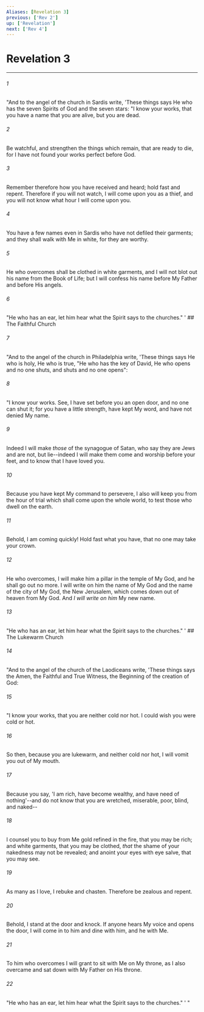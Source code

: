 ```yaml
---
Aliases: [Revelation 3]
previous: ['Rev 2']
up: ['Revelation']
next: ['Rev 4']
---
```

# Revelation 3

***


###### 1 
"And to the angel of the church in Sardis write, 'These things says He who has the seven Spirits of God and the seven stars: "I know your works, that you have a name that you are alive, but you are dead. 

###### 2 
Be watchful, and strengthen the things which remain, that are ready to die, for I have not found your works perfect before God. 

###### 3 
Remember therefore how you have received and heard; hold fast and repent. Therefore if you will not watch, I will come upon you as a thief, and you will not know what hour I will come upon you. 

###### 4 
You have a few names even in Sardis who have not defiled their garments; and they shall walk with Me in white, for they are worthy. 

###### 5 
He who overcomes shall be clothed in white garments, and I will not blot out his name from the Book of Life; but I will confess his name before My Father and before His angels. 

###### 6 
"He who has an ear, let him hear what the Spirit says to the churches." ' ## The Faithful Church 

###### 7 
"And to the angel of the church in Philadelphia write, 'These things says He who is holy, He who is true, "He who has the key of David, He who opens and no one shuts, and shuts and no one opens": 

###### 8 
"I know your works. See, I have set before you an open door, and no one can shut it; for you have a little strength, have kept My word, and have not denied My name. 

###### 9 
Indeed I will make _those_ of the synagogue of Satan, who say they are Jews and are not, but lie--indeed I will make them come and worship before your feet, and to know that I have loved you. 

###### 10 
Because you have kept My command to persevere, I also will keep you from the hour of trial which shall come upon the whole world, to test those who dwell on the earth. 

###### 11 
Behold, I am coming quickly! Hold fast what you have, that no one may take your crown. 

###### 12 
He who overcomes, I will make him a pillar in the temple of My God, and he shall go out no more. I will write on him the name of My God and the name of the city of My God, the New Jerusalem, which comes down out of heaven from My God. And _I will write on him_ My new name. 

###### 13 
"He who has an ear, let him hear what the Spirit says to the churches." ' ## The Lukewarm Church 

###### 14 
"And to the angel of the church of the Laodiceans write, 'These things says the Amen, the Faithful and True Witness, the Beginning of the creation of God: 

###### 15 
"I know your works, that you are neither cold nor hot. I could wish you were cold or hot. 

###### 16 
So then, because you are lukewarm, and neither cold nor hot, I will vomit you out of My mouth. 

###### 17 
Because you say, 'I am rich, have become wealthy, and have need of nothing'--and do not know that you are wretched, miserable, poor, blind, and naked-- 

###### 18 
I counsel you to buy from Me gold refined in the fire, that you may be rich; and white garments, that you may be clothed, _that_ the shame of your nakedness may not be revealed; and anoint your eyes with eye salve, that you may see. 

###### 19 
As many as I love, I rebuke and chasten. Therefore be zealous and repent. 

###### 20 
Behold, I stand at the door and knock. If anyone hears My voice and opens the door, I will come in to him and dine with him, and he with Me. 

###### 21 
To him who overcomes I will grant to sit with Me on My throne, as I also overcame and sat down with My Father on His throne. 

###### 22 
"He who has an ear, let him hear what the Spirit says to the churches." ' "
